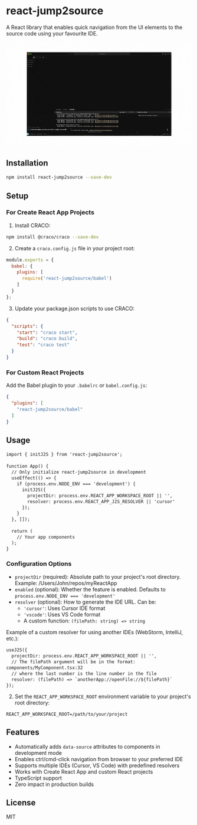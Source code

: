 # react-jump2source

A React library that enables quick navigation from the UI elements to the source code using your favourite IDE.

![Jump to source demonstration](jump2source.gif)

## Installation

```bash
npm install react-jump2source --save-dev
```

## Setup

### For Create React App Projects

1. Install CRACO:
```bash
npm install @craco/craco --save-dev
```

2. Create a `craco.config.js` file in your project root:
```javascript
module.exports = {
  babel: {
    plugins: [
      require('react-jump2source/babel')
    ]
  }
};
```

3. Update your package.json scripts to use CRACO:
```json
{
  "scripts": {
    "start": "craco start",
    "build": "craco build",
    "test": "craco test"
  }
}
```

### For Custom React Projects

Add the Babel plugin to your `.babelrc` or `babel.config.js`:
```json
{
  "plugins": [
    "react-jump2source/babel"
  ]
}
```

## Usage

```tsx
import { initJ2S } from 'react-jump2source';

function App() {
  // Only initialize react-jump2source in development
  useEffect(() => {
    if (process.env.NODE_ENV === 'development') {
      initJ2S({
        projectDir: process.env.REACT_APP_WORKSPACE_ROOT || '',
        resolver: process.env.REACT_APP_J2S_RESOLVER || 'cursor'
      });
    }
  }, []);

  return (
    // Your app components
  );
}
```

### Configuration Options

- `projectDir` (required): Absolute path to your project's root directory. Example: /Users/John/repos/myReactApp
- `enabled` (optional): Whether the feature is enabled. Defaults to `process.env.NODE_ENV === 'development'`
- `resolver` (optional): How to generate the IDE URL. Can be:
  - `'cursor'`: Uses Cursor IDE format
  - `'vscode'`: Uses VS Code format
  - A custom function: `(filePath: string) => string`

Example of a custom resolver for using another IDEs (WebStorm, IntelliJ, etc.):
```tsx
useJ2S({
  projectDir: process.env.REACT_APP_WORKSPACE_ROOT || '',
  // The filePath argument will be in the format: components/MyComponent.tsx:32
  // where the last number is the line number in the file
  resolver: (filePath) => `anotherApp://openFile://${filePath}`
});
```

2. Set the `REACT_APP_WORKSPACE_ROOT` environment variable to your project's root directory:

```env
REACT_APP_WORKSPACE_ROOT=/path/to/your/project
```

## Features

- Automatically adds `data-source` attributes to components in development mode
- Enables ctrl/cmd-click navigation from browser to your preferred IDE
- Supports multiple IDEs (Cursor, VS Code) with predefined resolvers
- Works with Create React App and custom React projects
- TypeScript support
- Zero impact in production builds

## License

MIT 